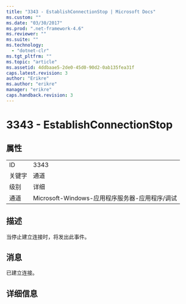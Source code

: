 ```yaml
---
title: "3343 - EstablishConnectionStop | Microsoft Docs"
ms.custom: ""
ms.date: "03/30/2017"
ms.prod: ".net-framework-4.6"
ms.reviewer: ""
ms.suite: ""
ms.technology: 
  - "dotnet-clr"
ms.tgt_pltfrm: ""
ms.topic: "article"
ms.assetid: 4ddbaae5-2de0-45d0-90d2-0ab135fea31f
caps.latest.revision: 3
author: "Erikre"
ms.author: "erikre"
manager: "erikre"
caps.handback.revision: 3
---
```

# 3343 - EstablishConnectionStop
## 属性  
  
|||  
|-|-|  
|ID|3343|  
|关键字|通道|  
|级别|详细|  
|通道|Microsoft\-Windows\-应用程序服务器\-应用程序\/调试|  
  
## 描述  
 当停止建立连接时，将发出此事件。  
  
## 消息  
 已建立连接。  
  
## 详细信息